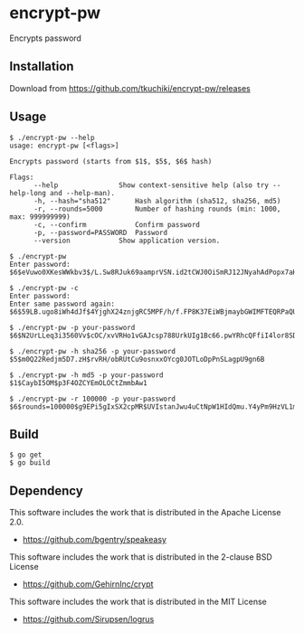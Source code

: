 # encrypt-pw
Encrypts password 

## Installation

Download from https://github.com/tkuchiki/encrypt-pw/releases

## Usage

```
$ ./encrypt-pw --help
usage: encrypt-pw [<flags>]

Encrypts password (starts from $1$, $5$, $6$ hash)

Flags:
      --help               Show context-sensitive help (also try --help-long and --help-man).
      -h, --hash="sha512"      Hash algorithm (sha512, sha256, md5)
      -r, --rounds=5000        Number of hashing rounds (min: 1000, max: 999999999)
      -c, --confirm            Confirm password
      -p, --password=PASSWORD  Password
      --version            Show application version.

$ ./encrypt-pw
Enter password:
$6$eVuwo0XKesWWkbv3$/L.Sw8RJuk69aamprVSN.id2tCWJ0OiSmRJ12JNyahAdPopx7aHOWDvZ/PYustFFQ6Eu7vp22FYLqvXTUIo9I0

$ ./encrypt-pw -c
Enter password:
Enter same password again:
$6$59LB.ugo8iWh4dJf$4YjghX24znjgRC5MPF/h/f.FP8K37EiWBjmaybGWIMFTEQRPaQUDibCUcg72qRx54qW0As3GsvkCEYShEifMA.

$ ./encrypt-pw -p your-password
$6$N2UrLLeq3i3560Vv$cOC/xvVRHo1vGAJcsp788UrkUIg1Bc66.pwYRhcQFfiI4lor8SDQQKgW8zT7qdc4bflbEnkTGEyulU7v9DCcT

$ ./encrypt-pw -h sha256 -p your-password
$5$m0Q22Redjm5D7.zH$rvRH/obRUtCu9osnxxOYcg0JOTLoDpPnSLagpU9gn6B

$ ./encrypt-pw -h md5 -p your-password
$1$CaybI5OM$p3F4OZCYEmOLOCtZmmbAw1

$ ./encrypt-pw -r 100000 -p your-password
$6$rounds=100000$g9EPi5gIxSX2cpMR$UVIstanJwu4uCtNpW1HIdQmu.Y4yPm9HzVL1mcwoz0E87Gn0FI7AunYy5wOQ8FBArwlIQc6N6YZITsDW6aZZh/
```

## Build

```
$ go get
$ go build
```

## Dependency

This software includes the work that is distributed in the Apache License 2.0.

- https://github.com/bgentry/speakeasy

This software includes the work that is distributed in the 2-clause BSD License

- https://github.com/GehirnInc/crypt

This software includes the work that is distributed in the MIT License

- https://github.com/Sirupsen/logrus
